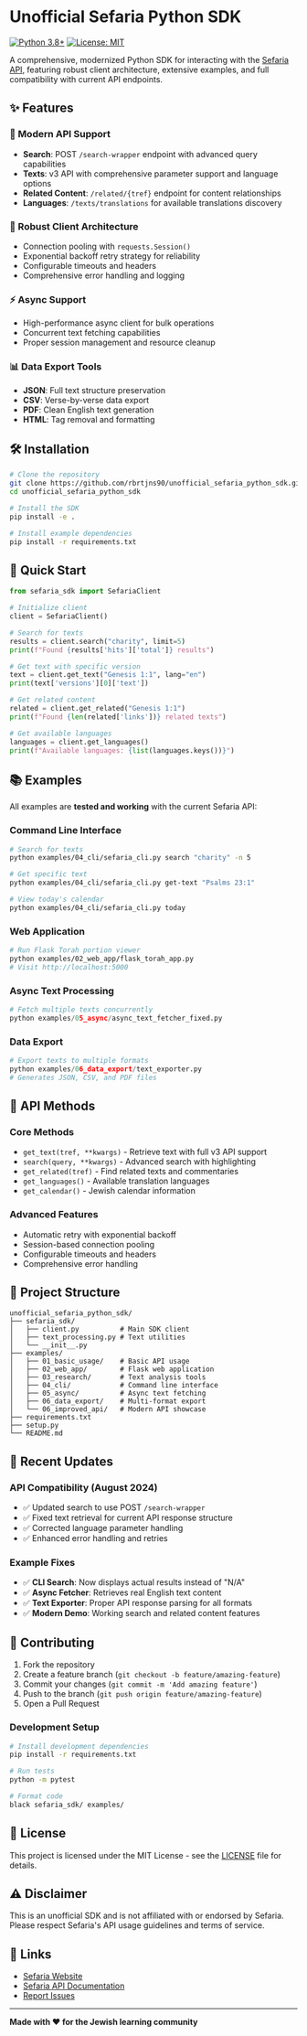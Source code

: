 # Unofficial Sefaria Python SDK

[![Python 3.8+](https://img.shields.io/badge/python-3.8+-blue.svg)](https://www.python.org/downloads/)
[![License: MIT](https://img.shields.io/badge/License-MIT-yellow.svg)](https://opensource.org/licenses/MIT)

A comprehensive, modernized Python SDK for interacting with the [Sefaria API](https://www.sefaria.org/developers), featuring robust client architecture, extensive examples, and full compatibility with current API endpoints.

## ✨ Features

### 🚀 Modern API Support
- **Search**: POST `/search-wrapper` endpoint with advanced query capabilities
- **Texts**: v3 API with comprehensive parameter support and language options
- **Related Content**: `/related/{tref}` endpoint for content relationships
- **Languages**: `/texts/translations` for available translations discovery

### 💪 Robust Client Architecture
- Connection pooling with `requests.Session()`
- Exponential backoff retry strategy for reliability
- Configurable timeouts and headers
- Comprehensive error handling and logging

### ⚡ Async Support
- High-performance async client for bulk operations
- Concurrent text fetching capabilities
- Proper session management and resource cleanup

### 📊 Data Export Tools
- **JSON**: Full text structure preservation
- **CSV**: Verse-by-verse data export
- **PDF**: Clean English text generation
- **HTML**: Tag removal and formatting

## 🛠️ Installation

```bash
# Clone the repository
git clone https://github.com/rbrtjns90/unofficial_sefaria_python_sdk.git
cd unofficial_sefaria_python_sdk

# Install the SDK
pip install -e .

# Install example dependencies
pip install -r requirements.txt
```

## 🚀 Quick Start

```python
from sefaria_sdk import SefariaClient

# Initialize client
client = SefariaClient()

# Search for texts
results = client.search("charity", limit=5)
print(f"Found {results['hits']['total']} results")

# Get text with specific version
text = client.get_text("Genesis 1:1", lang="en")
print(text['versions'][0]['text'])

# Get related content
related = client.get_related("Genesis 1:1")
print(f"Found {len(related['links'])} related texts")

# Get available languages
languages = client.get_languages()
print(f"Available languages: {list(languages.keys())}")
```

## 📚 Examples

All examples are **tested and working** with the current Sefaria API:

### Command Line Interface
```bash
# Search for texts
python examples/04_cli/sefaria_cli.py search "charity" -n 5

# Get specific text
python examples/04_cli/sefaria_cli.py get-text "Psalms 23:1"

# View today's calendar
python examples/04_cli/sefaria_cli.py today
```

### Web Application
```bash
# Run Flask Torah portion viewer
python examples/02_web_app/flask_torah_app.py
# Visit http://localhost:5000
```

### Async Text Processing
```python
# Fetch multiple texts concurrently
python examples/05_async/async_text_fetcher_fixed.py
```

### Data Export
```python
# Export texts to multiple formats
python examples/06_data_export/text_exporter.py
# Generates JSON, CSV, and PDF files
```

## 🔧 API Methods

### Core Methods
- `get_text(tref, **kwargs)` - Retrieve text with full v3 API support
- `search(query, **kwargs)` - Advanced search with highlighting
- `get_related(tref)` - Find related texts and commentaries
- `get_languages()` - Available translation languages
- `get_calendar()` - Jewish calendar information

### Advanced Features
- Automatic retry with exponential backoff
- Session-based connection pooling
- Configurable timeouts and headers
- Comprehensive error handling

## 📁 Project Structure

```
unofficial_sefaria_python_sdk/
├── sefaria_sdk/
│   ├── client.py          # Main SDK client
│   ├── text_processing.py # Text utilities
│   └── __init__.py
├── examples/
│   ├── 01_basic_usage/    # Basic API usage
│   ├── 02_web_app/        # Flask web application
│   ├── 03_research/       # Text analysis tools
│   ├── 04_cli/            # Command line interface
│   ├── 05_async/          # Async text fetching
│   ├── 06_data_export/    # Multi-format export
│   └── 06_improved_api/   # Modern API showcase
├── requirements.txt
├── setup.py
└── README.md
```

## 🔄 Recent Updates

### API Compatibility (August 2024)
- ✅ Updated search to use POST `/search-wrapper`
- ✅ Fixed text retrieval for current API response structure
- ✅ Corrected language parameter handling
- ✅ Enhanced error handling and retries

### Example Fixes
- ✅ **CLI Search**: Now displays actual results instead of "N/A"
- ✅ **Async Fetcher**: Retrieves real English text content
- ✅ **Text Exporter**: Proper API response parsing for all formats
- ✅ **Modern Demo**: Working search and related content features

## 🤝 Contributing

1. Fork the repository
2. Create a feature branch (`git checkout -b feature/amazing-feature`)
3. Commit your changes (`git commit -m 'Add amazing feature'`)
4. Push to the branch (`git push origin feature/amazing-feature`)
5. Open a Pull Request

### Development Setup
```bash
# Install development dependencies
pip install -r requirements.txt

# Run tests
python -m pytest

# Format code
black sefaria_sdk/ examples/
```

## 📄 License

This project is licensed under the MIT License - see the [LICENSE](LICENSE) file for details.

## ⚠️ Disclaimer

This is an unofficial SDK and is not affiliated with or endorsed by Sefaria. Please respect Sefaria's API usage guidelines and terms of service.

## 🔗 Links

- [Sefaria Website](https://www.sefaria.org)
- [Sefaria API Documentation](https://www.sefaria.org/developers)
- [Report Issues](https://github.com/yourusername/unofficial_sefaria_python_sdk/issues)

---

**Made with ❤️ for the Jewish learning community**
